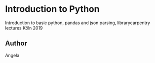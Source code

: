 # Introduction to Python
Introduction to basic python, pandas and json parsing, 
librarycarpentry lectures Köln 2019
## Author
Angela
